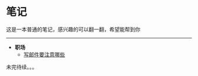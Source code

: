 # 笔记

这是一本普通的笔记，感兴趣的可以翻一翻，希望能帮到你

---

- **职场**
    - [写邮件要注意哪些](https://github.com/wangxinbo1987/notes/blob/master/business/email.md)



未完待续。。。